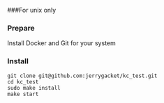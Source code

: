 ###For unix only

### Prepare
Install Docker and Git for your system

### Install
```shell
git clone git@github.com:jerrygacket/kc_test.git
cd kc_test
sudo make install
make start
```